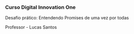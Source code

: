 ### Curso Digital Innovation One 

Desafio prático: Entendendo Promises de uma vez por todas

Professor - Lucas Santos